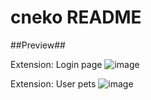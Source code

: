 # cneko README

##Preview##

Extension: Login page
![image](https://github.com/user-attachments/assets/2eb6d524-0c2a-4eaf-8314-92d6f6208dfb)

Extension: User pets
![image](https://github.com/user-attachments/assets/1c5f38a8-1c61-4f99-a4de-b13543aa7d11)
